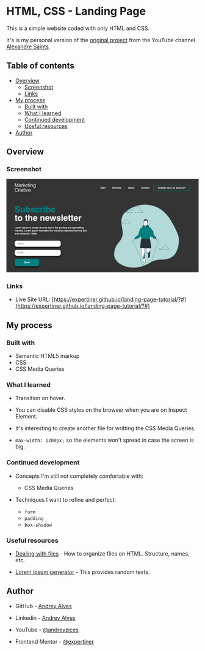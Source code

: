 # HTML, CSS - Landing Page

This is a simple website coded with only HTML and CSS.

It's is my personal version of the [original project](https://www.youtube.com/watch?v=edDCEK5QWE8) from the YouTube channel [Alexandre Saints](https://www.youtube.com/@AlexandreSaints).

## Table of contents

- [Overview](#overview)
  - [Screenshot](#screenshot)
  - [Links](#links)
- [My process](#my-process)
  - [Built with](#built-with)
  - [What I learned](#what-i-learned)
  - [Continued development](#continued-development)
  - [Useful resources](#useful-resources)
- [Author](#author)

## Overview

### Screenshot

![](./images/website-first-version.png)

### Links

- Live Site URL: [https://expertiner.github.io/landing-page-tutorial/?#](https://expertiner.github.io/landing-page-tutorial/?#)


## My process

### Built with

- Semantic HTML5 markup
- CSS
- CSS Media Queries

### What I learned

- Transition on hover.

- You can disable CSS styles on the browser when you are on Inspect Element.

- It's interesting to create another file for writting the CSS Media Queries.

- `max-width: 1200px;` so the elements won't spread in case the screen is big.

### Continued development

- Concepts I'm still not completely comfortable with:
  - CSS Media Queries

- Techniques I want to refine and perfect:
  -  `form`
  - `padding`
  - `box-shadow`

### Useful resources

- [Dealing with files](https://developer.mozilla.org/en-US/docs/Learn/Getting_started_with_the_web/Dealing_with_files) - How to organize files on HTML. Structure, names, etc.

- [Lorem ipsum generator](https://www.google.com/search?sxsrf=ALeKk02HtWQ5q4vASOL97B05f1sF7j5H6w%3A1591891253013&source=hp&ei=NFXiXvPGO9aV5OUPrvesmA4&q=lorem+ipsum+generator&btnK=Pesquisa+Google&oq=set+google+as+defau&gs_lcp=CgZwc3ktYWIQAxgAMgIIADIFCAAQywEyBQgAEMsBMgUIABDLATIFCAAQywEyBQgAEMsBMgUIABDLATIFCAAQywEyBQgAEMsBMgUIABDLAToHCCMQ6gIQJ1DxmgFYuuMBYPryAWgBcAB4AIABjAWIAdgQkgEHMy0xLjAuM5gBAKABAaoBB2d3cy13aXqwAQo&sclient=psy-ab) - This provides random texts.

## Author

- GitHub - [Andrey Alves](https://github.com/Expertiner)

- Linkedin - [Andrey Alves](https://www.linkedin.com/in/andrey-alves-da-silva-02312099/)

- YouTube - [@andreyzices](https://www.youtube.com/channel/UCirtLAIX4JdTRy_Za6GKcwg)

- Frontend Mentor - [@expertiner](https://www.frontendmentor.io/profile/Expertiner)